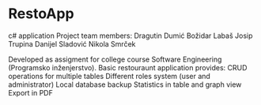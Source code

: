 # RestoApp
c# application
Project team members: Dragutin Dumić
                      Božidar Labaš
                      Josip Trupina
                      Danijel Sladović
                      Nikola Smrček

Developed as assigment for college course Software Engineering (Programsko inženjerstvo).
Basic restouraunt application provides:
                                      CRUD operations for multiple tables
                                      Different roles system (user and administrator)
                                      Local database backup
                                      Statistics in table and graph view
                                      Export in PDF
